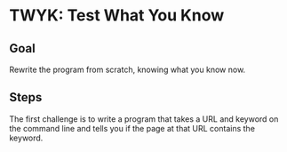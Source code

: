# TWYK: Test What You Know 

## Goal

Rewrite the program from scratch, knowing what you know now. 

## Steps 

The first challenge is to write a program that takes a URL and keyword on the command line and tells you if the page at that URL contains the keyword. 



